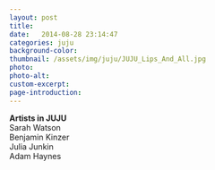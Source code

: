 ```yaml
---
layout: post
title: 
date:   2014-08-28 23:14:47
categories: juju
background-color: 
thumbnail: /assets/img/juju/JUJU_Lips_And_All.jpg
photo: 
photo-alt: 
custom-excerpt: 
page-introduction: 
---
```

**Artists in JUJU**<br>
Sarah Watson<br>
Benjamin Kinzer<br>
Julia Junkin<br>
Adam Haynes